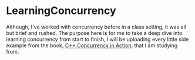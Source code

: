 # LearningConcurrency

Although, I've worked with concurrency before in a class setting, it was all but brief and rushed. The purpose here is for me to take a deep dive into learning concurrency from start to finish, I will be uploading every little side example from the book, [C++ Concurrency in Action](https://www.amazon.com/C-Concurrency-Action-Practical-Multithreading/dp/1933988770), that I am studying from.
